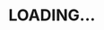 

<html lang="en">

<head>
<title>Interactive ICARUS</title>
<meta charset="utf-8" name="viewport" content="width-device-width initial-scale-1"/>


<!-- JavaScript required libraries -->
<script src="http://d3js.org/d3.v3.min.js"></script>
<script src="http://d3js.org/topojson.v0.min.js"></script>

<!-- Bootstrap & jQuery -->
<script src="https://code.jquery.com/jquery-3.3.1.slim.min.js" integrity="sha384-q8i/X+965DzO0rT7abK41JStQIAqVgRVzpbzo5smXKp4YfRvH+8abtTE1Pi6jizo" crossorigin="anonymous"></script>
<script src="https://cdnjs.cloudflare.com/ajax/libs/popper.js/1.14.7/umd/popper.min.js" integrity="sha384-UO2eT0CpHqdSJQ6hJty5KVphtPhzWj9WO1clHTMGa3JDZwrnQq4sF86dIHNDz0W1" crossorigin="anonymous"></script>
<link rel="stylesheet" href="https://stackpath.bootstrapcdn.com/bootstrap/4.3.1/css/bootstrap.min.css" integrity="sha384-ggOyR0iXCbMQv3Xipma34MD+dH/1fQ784/j6cY/iJTQUOhcWr7x9JvoRxT2MZw1T" crossorigin="anonymous">
<script src="https://stackpath.bootstrapcdn.com/bootstrap/4.3.1/js/bootstrap.min.js" integrity="sha384-JjSmVgyd0p3pXB1rRibZUAYoIIy6OrQ6VrjIEaFf/nJGzIxFDsf4x0xIM+B07jRM" crossorigin="anonymous"></script>

<!-- Loading Screen Script -->
<script type="text/javascript">

$(document).ready(function(){
var counter = 0;
var a = setInterval(function(){

//document.getElementById("count").textContent = a;

counter++;

if(counter == 101){
clearInterval(a);
$(".loadingFrame").css("display", "none");
$(".page").css("display", "block");
}

}, 5);
});

</script>

<!-- Own stylesheet -->
<link rel="stylesheet" href="styles.css"/>

<!-- Fonts -->
<link href="https://fonts.googleapis.com/css?family=Open+Sans" rel="stylesheet">
</head>
<body>

<div class="loadingFrame col-lg-12 col-sm-12">
<div class="loading col-lg-12 col-sm-12">
<h1 class="blinker col-lg-12 col-sm-12">LOADING...</h1>
</div>
</div>

<div class="page" style="display: none">
<div id="section1" class="card">
<div class="row">
<div id="sitename" class="col-sm-12 col-md-12 col-lg-9">
<h1>ICARUS</h1>
<h3 style="color:turquoise">(Image Classification Algorithm for Road Utility Status)</h3>
</div>
</div>
<div class="row">
<div class="map-container col-sm-12 col-md-12 col-lg-9">
<div id="map" class="col-sm-12 col-md-12 col-lg-12">
</div>
</div>
<div id="sidebar" class="col-sm-12 col-md-12 col-lg-3">
<h2>DESCRIPTION</h2>

<p class="description"> This Map shows results aquired using <a href="https://github.com/taetscher/ICARUS" target="_blank">ICARUS</a>. It is currently a work in progress, hence why the zooming and panning action is still laggy as it can be. Also, please keep in mind that on this map, all of the predictions are shown - while you really can't take any prediction below a confidence of 0.85 too seriously.<br/><br/>

ICARUS is an image classification algorithm which detects asphalt roads in images. Please read a more detailed description over at <a href="https://taetscher.github.io/ICARUS/" target="_blank">ICARUS' standalone website</a>. <br/><br/>

Also, feel free to read my Master's Thesis (once it's finished and online I will link it here).<br/><br/>

For more about sources of the data used here, or contact information about myself, scroll down.

</p>


</div>
</div>
</div>

<div id="section3" class="container-fluid">
<div class="row">
<div class="col-sm-12 col-md-12 col-lg-6">
<h3>ABOUT THE DATA</h3>

<p> The data used to generate this map comes from:<br/><br/>


Outputs of <a href="https://github.com/taetscher/ICARUS" target="_blank">ICARUS</a> (prediction confidence) <br/><br/>

<a href="https://twitter.com/home?lang=de" target="_blank">Twitter</a> (all of the images that are loaded)<br/><br/>

<a href="https://ec.europa.eu/eurostat/de/web/gisco/geodata/reference-data/administrative-units-statistical-units/countries#countries16" target="_blank">EUROSTAT</a> (map base layer)<br/><br/> 

</p>



</div>

<div class="col-sm-12 col-md-12 col-lg-1"></div>

<div class="col-sm-12 col-md-12 col-lg-5">
<h3>ABOUT THE AUTHOR</h3>
<div class="row col-sm-12 col-md-12 col-lg-12">
<div class="row col-sm-6 col-md-6 col-lg-12 author">

<div class="col-sm-12 col-md-12 col-lg-4">
<div class="image-container">
    <img src="dr-eint.png" width=130 height=130 alt="Nothing to see here!"/>
</div>   
</div>
<div class="col-sm-12 col-md-12 col-lg-8">
<h6 class="name">BENJAMIN SCHUEPBACH</h6>
<p>Benjamin is doing a Master's degree in Geography at the University of Bern, Switzerland. His other interests mainly consist of handball and quality banter. He has been to India once.</p>
<p>Coding Languages: mainly Python. <br><a href="mailto:benjamin.schuepbach@students.unibe.ch">Contact me here!</a><br><a href="https://github.com/taetscher" target="_blank">Follow me on GitHub!</a></p>
</div>
</div>
</div>
</div>
</div>
</div>
<div class="impressum col-sm-12 col-md-12 col-lg-12">
<p><strong>Impressum</strong> <br>
This work is licenced under <a href="https://www.gnu.org/licenses/gpl-3.0.de.html" target="_blank">GNU GENERAL PUBLIC LICENSE
Version 3, 29 June 2007</a>.<br>Last Revision: 21.11.2019, 16:41</p>
</div>

</div>

<!-- Script for Visualization-App -->
<script src="visualization.js"></script>

</body>
</html>